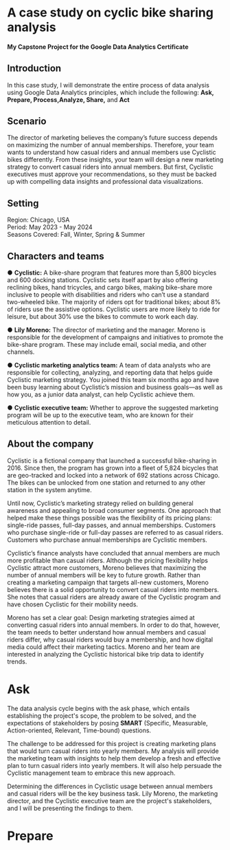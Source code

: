 # A case study on cyclic bike sharing analysis

#### My Capstone Project for the Google Data Analytics Certificate

## Introduction

In this case study, I will demonstrate the entire process of data analysis using Google Data Analytics principles, which include the following: 
**Ask, Prepare, Process,Analyze, Share,** and **Act**

## Scenario

The director of marketing believes the company’s future success depends on maximizing the number of annual memberships. Therefore, your team wants to understand how casual riders and annual members use Cyclistic bikes differently. 
From these insights, your team will design a new marketing strategy to convert casual riders into annual members. But first, Cyclistic executives must approve your recommendations, so they must be backed up with compelling data insights and professional data visualizations.

## Setting

Region: Chicago, USA  
Period: May 2023 - May 2024  
Seasons Covered: Fall, Winter, Spring & Summer

## Characters and teams
● **Cyclistic:** A bike-share program that features more than 5,800 bicycles and 600
docking stations. Cyclistic sets itself apart by also offering reclining bikes, hand
tricycles, and cargo bikes, making bike-share more inclusive to people with disabilities
and riders who can’t use a standard two-wheeled bike. The majority of riders opt for
traditional bikes; about 8% of riders use the assistive options. Cyclistic users are more
likely to ride for leisure, but about 30% use the bikes to commute to work each day.

● **Lily Moreno:** The director of marketing and the manager. Moreno is responsible for
the development of campaigns and initiatives to promote the bike-share program.
These may include email, social media, and other channels.

● **Cyclistic marketing analytics team:** A team of data analysts who are responsible for
collecting, analyzing, and reporting data that helps guide Cyclistic marketing strategy.
You joined this team six months ago and have been busy learning about Cyclistic’s
mission and business goals—as well as how you, as a junior data analyst, can help
Cyclistic achieve them.

● **Cyclistic executive team:** Whether to approve the suggested marketing program will be up to the executive team, 
who are known for their meticulous attention to detail.

## About the company

Cyclistic is a fictional company that launched a successful bike-sharing in 2016. Since then, the program has grown into a fleet of 5,824 bicycles that are geo-tracked and locked into a network of 692 stations across Chicago. The bikes can be unlocked from one station and returned to any other station in the system anytime. 

Until now, Cyclistic’s marketing strategy relied on building general awareness and appealing to broad consumer segments. One approach that helped make these things possible was the flexibility of its pricing plans: single-ride passes, full-day passes, and annual memberships. Customers who purchase single-ride or full-day passes are referred to as casual riders. Customers who purchase annual memberships are Cyclistic members.

Cyclistic’s finance analysts have concluded that annual members are much more profitable than casual riders. Although the pricing flexibility helps Cyclistic attract more customers, Moreno believes that maximizing the number of annual members will be key to future growth. Rather than creating a marketing campaign that targets all-new customers, Moreno believes there is a solid opportunity to convert casual riders into members. She notes that casual riders
are already aware of the Cyclistic program and have chosen Cyclistic for their mobility needs.

Moreno has set a clear goal: Design marketing strategies aimed at converting casual riders into annual members. In order to do that, however, the team needs to better understand how annual members and casual riders differ, why casual riders would buy a membership, and how digital media could affect their marketing tactics. Moreno and her team are interested in analyzing the Cyclistic historical bike trip data to identify trends.

# Ask

The data analysis cycle begins with the ask phase, which entails establishing the project's scope, the problem to be solved, and the expectations of stakeholders by posing **SMART** (Specific, Measurable, Action-oriented, Relevant, Time-bound) questions.

The challenge to be addressed for this project is creating marketing plans that would turn casual riders into yearly members. My analysis will provide the marketing team with insights to help them develop a fresh and effective plan to turn casual riders into yearly members. It will also help persuade the Cyclistic management team to embrace this new approach.  

Determining the differences in Cyclistic usage between annual members and casual riders will be the key business task. Lily Moreno, the marketing director, and the Cyclistic executive team are the project's stakeholders, and I will be presenting the findings to them.

# Prepare



